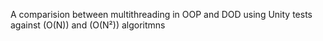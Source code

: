A comparision between multithreading in OOP and DOD using Unity
tests against (O(N)) and (O(N²)) algoritmns 

